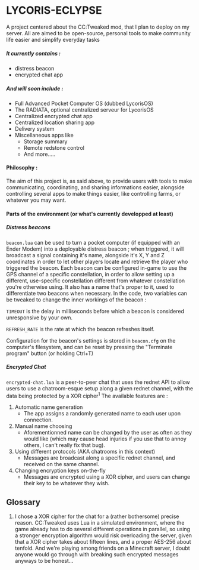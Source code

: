 # LYCORIS-ECLYPSE
A project centered about the CC:Tweaked mod, that I plan to deploy on my server.
All are aimed to be open-source, personal tools to make community life easier and simplify everyday tasks
##### It currently contains :
- distress beacon
- encrypted chat app

##### And will soon include :
- Full Advanced Pocket Computer OS (dubbed LycorisOS)
- The RADIATA, optional centralized serveur for LycorisOS
- Centralized encrypted chat app
- Centralized location sharing app
- Delivery system
- Miscellaneous apps like 
    - Storage summary
    - Remote redstone control
    - And more.....

#### Philosophy :
The aim of this project is, as said above, to provide users with tools to make communicating, coordinating, and sharing informations easier, alongside controlling several apps to make things easier, like controlling farms, or whatever you may want.

#### Parts of the environment (or what's currently developped at least)

##### **Distress beacons**

`beacon.lua` can be used to turn a pocket computer (if equipped with an Ender Modem) into a deployable distress beacon ; when triggered, it will broadcast a signal containing it's name, alongside it's X, Y and Z coordinates in order to let other players locate and retrieve the player who triggered the beacon.
Each beacon can be configured in-game to use the GPS channel of a specific constellation, in order to allow setting up a different, use-specific constellation different from whatever constellation you're otherwise using. 
It also has a name that's proper to it, used to differentiate two beacons when necessary.
In the code, two variables can be tweaked to change the inner workings of the beacon :

`TIMEOUT` is the delay in milliseconds before which a beacon is considered unresponsive by your own.

`REFRESH_RATE` is the rate at which the beacon refreshes itself.

Configuration for the beacon's settings is stored in `beacon.cfg` on the computer's filesystem, and can be reset by pressing the "Terminate program" button (or holding Ctrl+T)

##### **Encrypted Chat**

`encrypted-chat.lua` is a peer-to-peer chat that uses the rednet API to allow users to use a chatroom-esque setup along a given rednet channel, with the data being protected by a XOR cipher<sup>1</sup>
The available features are :
1. Automatic name generation
    - The app assigns a randomly generated name to each user upon connection.
2. Manual name choosing
    - Aforementionned name can be changed by the user as often as they would like (which may cause head injuries if you use that to annoy others, I can't really fix that bug).
3. Using different protocols (AKA chatrooms in this context)
    - Messages are broadcast along a specific rednet channel, and received on the same channel.
4. Changing encryption keys on-the-fly
    - Messages are encrypted using a XOR cipher, and users can change their key to be whatever they wish.

## Glossary
1. I chose a XOR cipher for the chat for a (rather bothersome) precise reason. CC:Tweaked uses Lua in a simulated environment, where the game already has to do several different operations in parallel, so using a stronger encryption algorithm would risk overloading the server, given that a XOR cipher takes about fifteen lines, and a proper AES-256 about tenfold.
And we're playing among friends on a Minecraft server, I doubt anyone would go through with breaking such encrypted messages anyways to be honest...